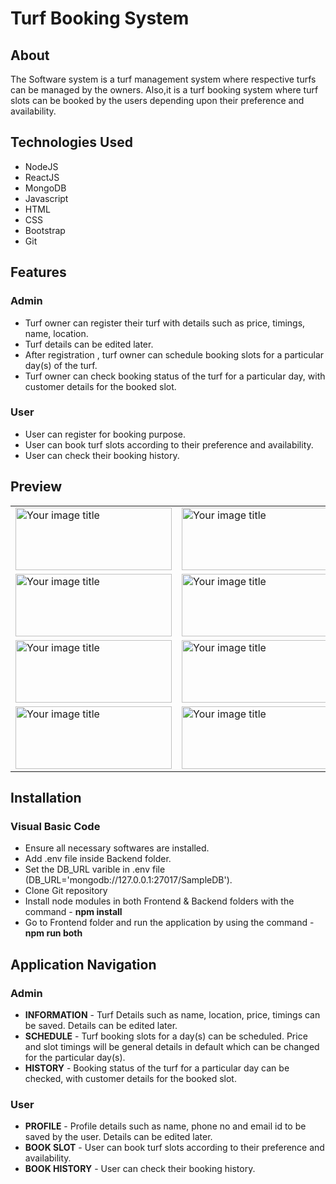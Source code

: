 # Turf Booking System
## About
The Software system is a turf management system where respective turfs can be managed by the owners. Also,it is a turf booking system where turf slots can be booked by the users depending upon their preference and availability.

## Technologies Used
* NodeJS
* ReactJS
* MongoDB
* Javascript
* HTML
* CSS
* Bootstrap
* Git
  
## Features
### Admin
* Turf owner can register their turf with details such as price, timings, name, location.
* Turf details can be edited later.
* After registration , turf owner can schedule booking slots for a particular day(s) of the turf.
* Turf owner can check booking status of the turf for a particular day, with customer details for the booked slot.
### User
* User can register for booking purpose.
* User can book turf slots according to their preference and availability.
* User can check their booking history.

## Preview
<table>
  <tr>
    <td><img src="https://github.com/ani1100/turfers/assets/112768196/6740288b-10e9-4e50-9d66-4e39966f2224" alt="Your image title" width="250" height="100"/></td>
    <td><img src="https://github.com/ani1100/turfers/assets/112768196/604e7c79-cd21-4e73-a78c-504117df7cdd" alt="Your image title" width="250" height="100"/></td>
    <td><img src="https://github.com/ani1100/turfers/assets/112768196/16628ff1-1ff7-4f99-b6c8-d90b8e5bc221" alt="Your image title" width="250" height="100"/></td>
  </tr>
  <tr>
      <td><img src="https://github.com/ani1100/turfers/assets/112768196/cac0f447-4300-4ef7-b00a-50094d8c609e" alt="Your image title" width="250" height="100"/></td>
      <td><img src="https://github.com/ani1100/turfers/assets/112768196/f2c93920-aac1-43ac-9204-6710b1a58b37" alt="Your image title" width="250" height="100"/></td>
      <td><img src="https://github.com/ani1100/turfers/assets/112768196/f95ccb95-eb6c-4d92-8d07-0d64b5165c4c" alt="Your image title" width="250" height="100"/></td>
  </tr>
  <tr>
    <td><img src="https://github.com/ani1100/turfers/assets/112768196/27cf2b46-8664-403c-afe7-79fe54b873ae" alt="Your image title" width="250" height="100"/></td>
    <td><img src="https://github.com/ani1100/turfers/assets/112768196/90bc8d4e-bc89-41f2-9f33-1f7e8bb8f91a" alt="Your image title" width="250" height="100"/></td>
    <td><img src="https://github.com/ani1100/turfers/assets/112768196/dd9dfed9-6ccf-46f0-832e-14e39c49ed70" alt="Your image title" width="250" height="100"/></td>
  </tr>
  <tr>
    <td><img src="https://github.com/ani1100/turfers/assets/112768196/f355fea6-9414-4486-a7f0-adc997ed0990" alt="Your image title" width="250" height="100"/></td>
    <td><img src="https://github.com/ani1100/turfers/assets/112768196/2f8bb359-264a-48c8-acd8-819784581e8c" alt="Your image title" width="250" height="100"/></td>
    <td><img src="https://github.com/ani1100/turfers/assets/112768196/4a052b5a-5467-4a9a-8580-eea65b40196a" alt="Your image title" width="250" height="100"/></td>
  </tr>
</table>

## Installation
### Visual Basic Code
* Ensure all necessary softwares are installed.
* Add .env file inside Backend folder.
* Set the DB_URL varible in .env file (DB_URL='mongodb://127.0.0.1:27017/SampleDB').
* Clone Git repository 
* Install node modules in both Frontend & Backend folders with the command - **npm install**
* Go to Frontend folder and run the application by using the command - **npm run both**

## Application Navigation
### Admin
* **INFORMATION** - Turf Details such as name, location, price, timings can be saved. Details can be edited later.
* **SCHEDULE** - Turf booking slots for a day(s) can be scheduled. Price and slot timings will be general details in default which can be changed for the particular day(s). 
* **HISTORY** - Booking status of the turf for a particular day can be checked, with customer details for the booked slot.
### User
* **PROFILE** - Profile details such as name, phone no and email id to be saved by the user. Details can be edited later.
* **BOOK SLOT** - User can book turf slots according to their preference and availability.
* **BOOK HISTORY** - User can check their booking history.



